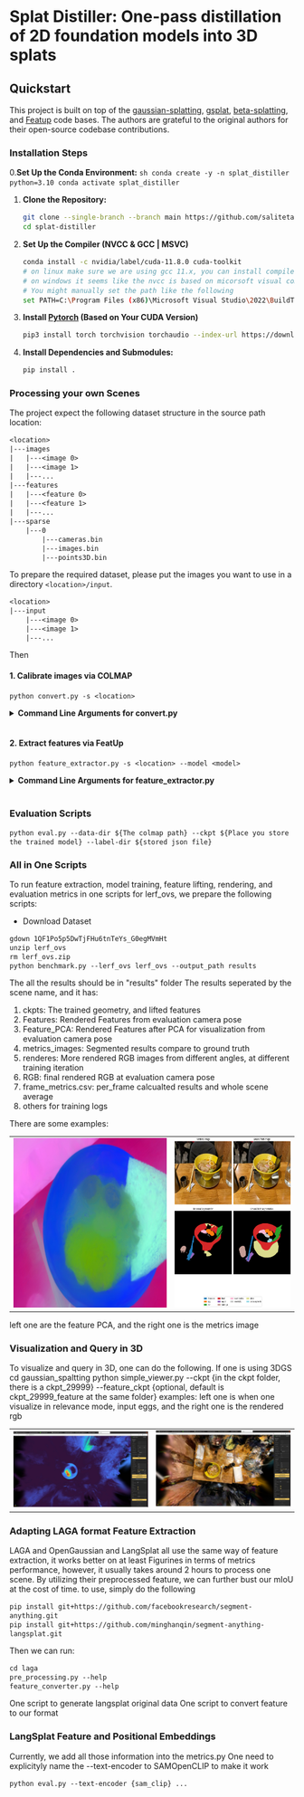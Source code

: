 # Splat Distiller: One-pass distillation of 2D foundation models into 3D splats

## Quickstart

This project is built on top of the [gaussian-splatting](https://github.com/graphdeco-inria/gaussian-splatting), [gsplat](https://github.com/nerfstudio-project/gsplat), [beta-splatting](https://github.com/RongLiu-Leo/beta-splatting), and [Featup](https://github.com/mhamilton723/FeatUp) code bases. The authors are grateful to the original authors for their open-source codebase contributions.

### Installation Steps

0.**Set Up the Conda Environment:**
    ```sh
    conda create -y -n splat_distiller python=3.10
    conda activate splat_distiller
    ```

1. **Clone the Repository:**
   ```sh
   git clone --single-branch --branch main https://github.com/saliteta/splat-distiller.git
   cd splat-distiller
   ```
1. **Set Up the Compiler (NVCC & GCC | MSVC)**
    ```sh
    conda install -c nvidia/label/cuda-11.8.0 cuda-toolkit
    # on linux make sure we are using gcc 11.x, you can install compilers through conda-forge
    # on windows it seems like the nvcc is based on micorsoft visual compiler, you need to set it to msvc 2019
    # You might manually set the path like the following
    set PATH=C:\Program Files (x86)\Microsoft Visual Studio\2022\BuildTools\VC\Tools\MSVC\${The version u use}\bin\Hostx64\x64\;%PATH%
    ```

1. **Install [Pytorch](https://pytorch.org/get-started/locally/) (Based on Your CUDA Version)**
    ```sh
    pip3 install torch torchvision torchaudio --index-url https://download.pytorch.org/whl/cu118
    ```
1. **Install Dependencies and Submodules:**
    ```sh
    pip install .
    ```


### Processing your own Scenes

The project expect the following dataset structure in the source path location:

```
<location>
|---images
|   |---<image 0>
|   |---<image 1>
|   |---...
|---features
|   |---<feature 0>
|   |---<feature 1>
|   |---...
|---sparse
    |---0
        |---cameras.bin
        |---images.bin
        |---points3D.bin
```
To prepare the required dataset, please put the images you want to use in a directory ```<location>/input```.
```
<location>
|---input
    |---<image 0>
    |---<image 1>
    |---...
```
Then
#### 1. Calibrate images via COLMAP
```shell
python convert.py -s <location>
```

<details>
<summary><span style="font-weight: bold;">Command Line Arguments for convert.py</span></summary>

  #### --no_gpu
  Flag to avoid using GPU in COLMAP.
  #### --skip_matching
  Flag to indicate that COLMAP info is available for images.
  #### --source_path / -s
  Location of the inputs.
  #### --camera 
  Which camera model to use for the early matching steps, ```OPENCV``` by default.
  #### --resize
  Flag for creating resized versions of input images.
  #### --colmap_executable
  Path to the COLMAP executable (```.bat``` on Windows).
  #### --magick_executable
  Path to the ImageMagick executable.
</details>
<br>

#### 2. Extract features via FeatUp

```shell
python feature_extractor.py -s <location> --model <model>
```

<details>
<summary><span style="font-weight: bold;">Command Line Arguments for feature_extractor.py</span></summary>

  #### --source_path / -s
  Location of the inputs.
  #### --model 
  Select the 2D foundation model from the list: dino16, dinov2, clip, maskclip, vit, resnet50.
</details>
<br>


### Evaluation Scripts
```
python eval.py --data-dir ${The colmap path} --ckpt ${Place you store the trained model} --label-dir ${stored json file}
```

### All in One Scripts
To run feature extraction, model training, feature lifting, rendering, and evaluation metrics in one scripts for lerf_ovs, we prepare the following scripts:
- Download Dataset
```
gdown 1QF1Po5p5DwTjFHu6tnTeYs_G0egMVmHt
unzip lerf_ovs
rm lerf_ovs.zip
python benchmark.py --lerf_ovs lerf_ovs --output_path results
```
The all the results should be in "results" folder
The results seperated by the scene name, and it has:
1. ckpts: The trained geometry, and lifted features
2. Features: Rendered Features from evaluation camera pose
3. Feature_PCA: Rendered Features after PCA for visualization from evaluation camera pose
4. metrics_images: Segmented results compare to ground truth
5. renderes: More rendered RGB images from different angles, at different training iteration
6. RGB: final rendered RGB at evaluation camera pose
7. frame_metrics.csv: per_frame calcualted results and whole scene average
8. others for training logs


There are some examples: 
<table>
  <tr>
    <td><img src="assets/feature_pca.jpg" Height="300"/></td>
    <td><img src="assets/metrics_image.png" Height="300"/></td>
  </tr>
</table>
left one are the feature PCA, and the right one is the metrics image


### Visualization and Query in 3D
To visualize and query in 3D, one can do the following. If one is using 3DGS 
cd gaussian_spaltting
python simple_viewer.py --ckpt {in the ckpt folder, there is a ckpt_29999} --feature_ckpt {optional, default is ckpt_29999_feature at the same folder}
examples: left one is when one visualize in relevance mode, input eggs, and the right one is the rendered rgb
<table>
  <tr>
    <td><img src="assets/eggs.jpg" width="300"/></td>
    <td><img src="assets/rgb_render.jpg" width="300"/></td>
  </tr>
</table>



### Adapting LAGA format Feature Extraction
LAGA and OpenGaussian and LangSplat all use the same way of feature extraction, it works better on at least Figurines in terms of metrics performance, however, it usually takes around 
2 hours to process one scene. By utilizing their preprocessed feature, we can further bust our mIoU at the cost of time.
to use, simply do the following
```
pip install git+https://github.com/facebookresearch/segment-anything.git
pip install git+https://github.com/minghanqin/segment-anything-langsplat.git
```

Then we can run:
```
cd laga
pre_processing.py --help
feature_converter.py --help 
```
One script to generate langsplat original data
One script to convert feature to our format


### LangSplat Feature and Positional Embeddings
Currently, we add all those information into the metrics.py
One need to explicityly name the --text-encoder to SAMOpenCLIP to make it work
```
python eval.py --text-encoder {sam_clip} ...
```